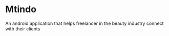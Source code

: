 # Mtindo
An android application that helps freelancer in the beauty industry connect with their clients
